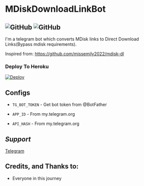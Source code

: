# MDiskDownloadLinkBot
![GitHub](https://img.shields.io/github/license/AswanthVK/MDiskDownloadLinkBot?label=license)
![GitHub](https://img.shields.io/badge/Version-Beta-green)
---
I'm a telegram bot which converts MDisk links to Direct Download Links(Bypass mdisk requirements).

Inspired from:  https://github.com/missemily2022/mdisk-dl


### Deploy To Heroku
[![Deploy](https://www.herokucdn.com/deploy/button.svg)](https://heroku.com/deploy?template=https://github.com/AswanthVK/MDiskDownloadLinkBot)

## Configs

* `TG_BOT_TOKEN`  - Get bot token from @BotFather

* `APP_ID`     - From my.telegram.org 

* `API_HASH`    - From my.telegram.org

## *Support*
<a href="https://t.me/AswanthVK">
   <p> Telegram </p>
  </a>

## Credits, and Thanks to:

* Everyone in this journey 
